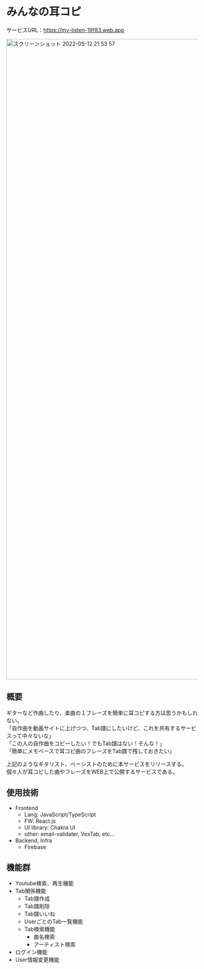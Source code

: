 # みんなの耳コピ
サービスURL：https://my-listen-19f83.web.app

<img width="1676" alt="スクリーンショット 2022-05-12 21 53 57" src="https://user-images.githubusercontent.com/89838264/168082464-986b806d-3855-467e-8b7f-5be58b40a6d6.png">

## 概要
ギターなど作曲したり、楽曲の１フレーズを簡単に耳コピする方は思うかもしれない。<br/>
「自作曲を動画サイトに上げつつ、Tab譜にしたいけど、これを共有するサービスって中々ないな」<br/>
「この人の自作曲をコピーしたい！でもTab譜はない！そんな！」<br/>
「簡単にメモベースで耳コピ曲のフレーズをTab譜で残しておきたい」<br/>

上記のようなギタリスト、ベーシストのために本サービスをリリースする。<br/>
個々人が耳コピした曲やフレーズをWEB上で公開するサービスである。

## 使用技術
+ Frontend
  + Lang: JavaScript/TypeScript
  + FW: React.js
  + UI library: Chakra UI
  + other: email-validater, VexTab, etc...
+ Backend, Infra
  + Firebase

## 機能群
  + Youtube検索、再生機能
  + Tab関係機能
    + Tab譜作成
    + Tab譜削除
    + Tab譜いいね
    + UserごとのTab一覧機能
    + Tab検索機能
      + 曲名検索
      + アーティスト検索
  + ログイン機能
  + User情報変更機能

